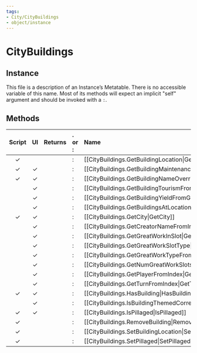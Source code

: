 ```yaml
---
tags:
- City/CityBuildings
- object/instance
---
```

# CityBuildings
## Instance
This file is a description of an Instance’s Metatable. There is no accessible variable of this name. Most of its methods will expect an implicit "self" argument and should be invoked with a `:`.

## Methods
| Script | UI  | Returns | . or : | Name | Arguments |
|:------:|:---:| -------:|:---- |:---- |:--------- |
|✓| ||:|[[CityBuildings.GetBuildingLocation\|GetBuildingLocation]]||
|✓|✓||:|[[CityBuildings.GetBuildingMaintenance\|GetBuildingMaintenance]]||
|✓|✓||:|[[CityBuildings.GetBuildingNameOverride\|GetBuildingNameOverride]]||
| |✓||:|[[CityBuildings.GetBuildingTourismFromGreatWorks\|GetBuildingTourismFromGreatWorks]]||
| |✓||:|[[CityBuildings.GetBuildingYieldFromGreatWorks\|GetBuildingYieldFromGreatWorks]]||
| |✓||:|[[CityBuildings.GetBuildingsAtLocation\|GetBuildingsAtLocation]]||
|✓|✓||:|[[CityBuildings.GetCity\|GetCity]]||
| |✓||:|[[CityBuildings.GetCreatorNameFromIndex\|GetCreatorNameFromIndex]]||
| |✓||:|[[CityBuildings.GetGreatWorkInSlot\|GetGreatWorkInSlot]]||
| |✓||:|[[CityBuildings.GetGreatWorkSlotType\|GetGreatWorkSlotType]]||
| |✓||:|[[CityBuildings.GetGreatWorkTypeFromIndex\|GetGreatWorkTypeFromIndex]]||
| |✓||:|[[CityBuildings.GetNumGreatWorkSlots\|GetNumGreatWorkSlots]]||
| |✓||:|[[CityBuildings.GetPlayerFromIndex\|GetPlayerFromIndex]]||
| |✓||:|[[CityBuildings.GetTurnFromIndex\|GetTurnFromIndex]]||
|✓|✓||:|[[CityBuildings.HasBuilding\|HasBuilding]]||
| |✓||:|[[CityBuildings.IsBuildingThemedCorrectly\|IsBuildingThemedCorrectly]]||
|✓|✓||:|[[CityBuildings.IsPillaged\|IsPillaged]]||
|✓| ||:|[[CityBuildings.RemoveBuilding\|RemoveBuilding]]||
|✓| ||:|[[CityBuildings.SetBuildingLocation\|SetBuildingLocation]]||
|✓| ||:|[[CityBuildings.SetPillaged\|SetPillaged]]||
